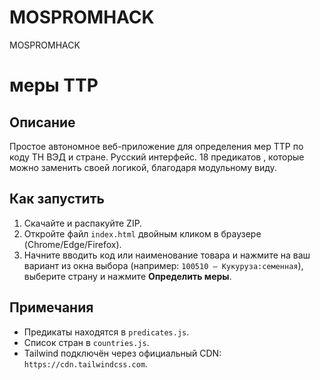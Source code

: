 # MOSPROMHACK
MOSPROMHACK
# меры TTР

## Описание
Простое автономное веб-приложение для определения мер ТТР по коду ТН ВЭД и стране.
Русский интерфейс. 18 предикатов , которые можно заменить своей логикой, благодаря модульному виду.

## Как запустить
1. Скачайте и распакуйте ZIP.
2. Откройте файл `index.html` двойным кликом в браузере (Chrome/Edge/Firefox).
3. Начните вводить код или наименование товара и нажмите на ваш вариант из окна выбора (например: `100510 — Кукуруза:семенная`), выберите страну и нажмите **Определить меры**.

## Примечания
- Предикаты находятся в `predicates.js`.
- Список стран в `countries.js`.
- Tailwind подключён через официальный CDN: `https://cdn.tailwindcss.com`.
